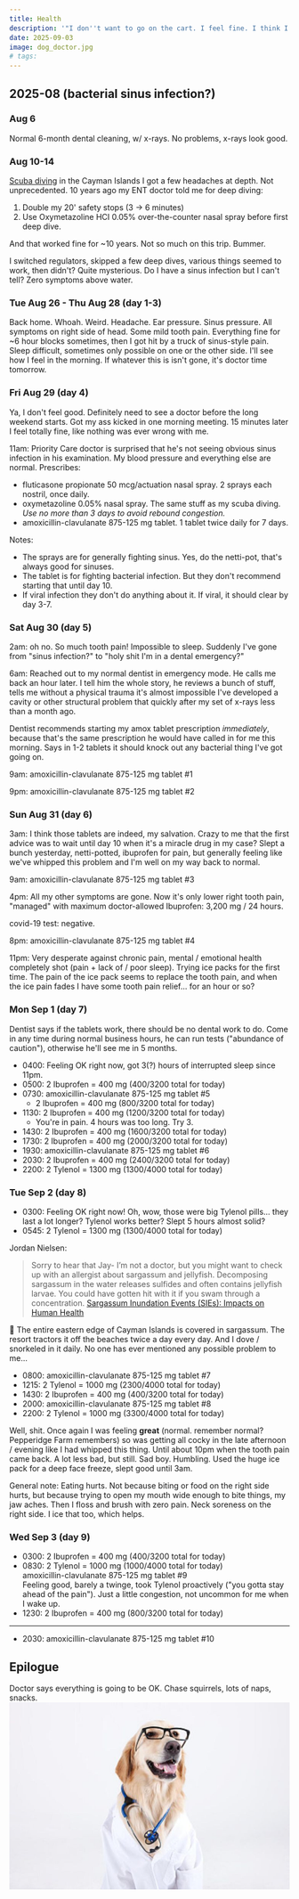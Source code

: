 ```yaml
---
title: Health
description: '"I don''t want to go on the cart. I feel fine. I think I''ll go for a walk. I feel happy!"'
date: 2025-09-03
image: dog_doctor.jpg
# tags:
---
```


## 2025-08 (bacterial sinus infection?)

### Aug 6

Normal 6-month dental cleaning, w/ x-rays. No problems, x-rays look good.

### Aug 10-14

[Scuba diving](../scuba/) in the Cayman Islands I got a few headaches at depth. 
Not unprecedented. 10 years ago my ENT doctor told me for deep diving:

1. Double my 20' safety stops (3 -> 6 minutes)
2. Use Oxymetazoline HCI 0.05% over-the-counter nasal spray before first deep dive.

And that worked fine for ~10 years. Not so much on this trip. Bummer.

I switched regulators, skipped a few deep dives, various things seemed to work, then didn't?
Quite mysterious. Do I have a sinus infection but I can't tell?
Zero symptoms above water.

### Tue Aug 26 - Thu Aug 28 (day 1-3)

Back home. Whoah. Weird. Headache. Ear pressure. Sinus pressure.
All symptoms on right side of head.
Some mild tooth pain.
Everything fine for ~6 hour blocks sometimes, then I got hit by a truck of sinus-style pain.
Sleep difficult, sometimes only possible on one or the other side.
I'll see how I feel in the morning. If whatever this is isn't gone, it's doctor time
tomorrow.

### Fri Aug 29 (day 4)

Ya, I don't feel good. Definitely need to see a doctor before the long weekend starts.
Got my ass kicked in one morning meeting. 15 minutes later I feel totally fine, like nothing
was ever wrong with me.

11am: Priority Care doctor is surprised that he's not seeing obvious sinus infection in his examination. My blood pressure and everything else are normal. Prescribes:
* fluticasone propionate 50 mcg/actuation nasal spray. 2 sprays each nostril, once daily.
* oxymetazoline 0.05% nasal spray. The same stuff as my scuba diving.
  _Use no more than 3 days to avoid rebound congestion._
* amoxicillin-clavulanate 875-125 mg tablet. 1 tablet twice daily for 7 days.

Notes:

* The sprays are for generally fighting sinus. Yes, do the netti-pot, that's always
  good for sinuses.
* The tablet is for fighting bacterial infection. But they don't recommend starting
  that until day 10.
* If viral infection they don't do anything about it. If viral, it should clear by day 3-7.

### Sat Aug 30 (day 5)

2am: oh no. So much tooth pain! Impossible to sleep. Suddenly I've gone from "sinus infection?"
to "holy shit I'm in a dental emergency?"

6am: Reached out to my normal dentist in emergency mode. He calls me back an hour
later. I tell him the whole story, he reviews a bunch of stuff, tells me without a
physical trauma it's almost impossible I've developed a cavity or other structural
problem that quickly after my set of x-rays less than a month ago.

Dentist recommends starting my amox tablet prescription *immediately*, because that's
the same prescription he would have called in for me this morning.
Says in 1-2 tablets it should knock out any bacterial thing I've got going on.

9am: amoxicillin-clavulanate 875-125 mg tablet #1

9pm: amoxicillin-clavulanate 875-125 mg tablet #2

### Sun Aug 31 (day 6)

3am: I think those tablets are indeed, my salvation. Crazy to me
that the first advice was to wait until day 10 when it's a miracle drug in my case?
Slept a bunch yesterday, netti-potted, ibuprofen for pain, but generally feeling like
we've whipped this problem and I'm well on my way back to normal.

9am: amoxicillin-clavulanate 875-125 mg tablet #3

4pm: All my other symptoms are gone. Now it's only lower right tooth pain,
"managed" with maximum doctor-allowed Ibuprofen: 3,200 mg / 24 hours.

covid-19 test: negative.

8pm: amoxicillin-clavulanate 875-125 mg tablet #4

11pm: Very desperate against chronic pain, mental / emotional health completely
shot (pain + lack of / poor sleep).
Trying ice packs for the first time. The pain of the ice pack seems to replace
the tooth pain, and when the ice pain fades I have some tooth pain relief...
for an hour or so?

### Mon Sep 1 (day 7)

Dentist says if the tablets work, there should be no dental work to do.
Come in any time during normal business hours, he can run tests ("abundance
of caution"), otherwise he'll see me in 5 months.

* 0400: Feeling OK right now, got 3(?) hours of interrupted sleep since 11pm.
* 0500: 2 Ibuprofen = 400 mg (400/3200 total for today)
* 0730: amoxicillin-clavulanate 875-125 mg tablet #5
    * 2 Ibuprofen = 400 mg (800/3200 total for today)
* 1130: 2 Ibuprofen = 400 mg (1200/3200 total for today)
    * You're in pain. 4 hours was too long. Try 3.
* 1430: 2 Ibuprofen = 400 mg (1600/3200 total for today)
* 1730: 2 Ibuprofen = 400 mg (2000/3200 total for today)
* 1930: amoxicillin-clavulanate 875-125 mg tablet #6
* 2030: 2 Ibuprofen = 400 mg (2400/3200 total for today)
* 2200: 2 Tylenol = 1300 mg (1300/4000 total for today)

### Tue Sep 2 (day 8)

* 0300: Feeling OK right now! Oh, wow, those were big Tylenol pills... they last a lot longer?
Tylenol works better? Slept 5 hours almost solid?
* 0545: 2 Tylenol = 1300 mg (1300/4000 total for today)

Jordan Nielsen:
> Sorry to hear that Jay- I’m not a doctor, but you might want to check up with an allergist about sargassum and jellyfish. Decomposing sargassum in the water releases sulfides and often contains jellyfish larvae. You could have gotten hit with it if you swam through a concentration.
> [Sargassum Inundation Events (SIEs): Impacts on Human Health](https://www.epa.gov/habs/sargassum-inundation-events-sies-impacts-human-health)

🤯 The entire eastern edge of Cayman Islands is covered in sargassum. The resort tractors it off the beaches twice a day every day. And I dove / snorkeled in it daily.
No one has ever mentioned any possible problem to me...

* 0800: amoxicillin-clavulanate 875-125 mg tablet #7
* 1215: 2 Tylenol = 1000 mg (2300/4000 total for today)
* 1430: 2 Ibuprofen = 400 mg (400/3200 total for today)
* 2000: amoxicillin-clavulanate 875-125 mg tablet #8
* 2200: 2 Tylenol = 1000 mg (3300/4000 total for today)

Well, shit. Once again I was feeling **great** (normal. remember normal? Pepperidge Farm remembers)
so was getting all cocky in the late afternoon / evening like I had whipped this thing.
Until about 10pm when the
tooth pain came back. A lot less bad, but still. Sad boy. Humbling. Used the huge ice pack for a
deep face freeze, slept good until 3am.

General note: Eating hurts. Not because biting or food on the right side hurts, but because trying
to open my mouth wide enough to bite things, my jaw aches. Then I floss and brush with zero pain.
Neck soreness on the right side. I ice that too, which helps.

### Wed Sep 3 (day 9)

* 0300: 2 Ibuprofen = 400 mg (400/3200 total for today)
* 0830: 2 Tylenol = 1000 mg (1000/4000 total for today)<br/>
amoxicillin-clavulanate 875-125 mg tablet #9<br/>
Feeling good, barely a twinge, took Tylenol proactively ("you gotta stay ahead of the pain").
Just a little congestion, not uncommon for me when I wake up.
* 1230: 2 Ibuprofen = 400 mg (800/3200 total for today)

---

* 2030: amoxicillin-clavulanate 875-125 mg tablet #10



## Epilogue
Doctor says everything is going to be OK. Chase squirrels, lots of naps, snacks.
<img src="./dog_doctor.jpg" alt="Dog doctor"/>
